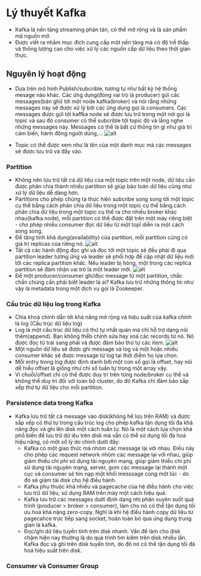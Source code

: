 # Lý thuyết Kafka
* Kafka là nền tảng streaming phân tán, có thể mở rộng và là sản phẩm mã nguồn mở.
* Được viết ra nhằm mục đích cung cấp một nền tảng mà có độ trễ thấp và thông lượng cao cho việc xử lý các nguồn cấp dữ liệu theo thời gian thực.

## Nguyên lý hoạt động
* Dựa trên mô hình Publish/subcrible, tương tự như bất kỳ hệ thống mesage nào khác. Các ứng dụng(đóng vai trò là producer) gửi các messages(bản ghi) tới một node kafka(broker) và nói rằng những messages này sẽ được xử lý bởi các ứng dụng gọi là consumers. Các messages được gửi tới kaffka node sẽ được lưu trữ trong một nơi gọi là topic và sau đó consumer có thể subcrible tới topic đó và lắng nghe những messages này. Messages có thể là bất cứ thông tin gì như giá trị cảm biến, hành động người dùng,...
![alt](https://vsudo.net/blog/wp-content/uploads/2019/12/kien-truc-kafka.jpg)

* Topic có thể được xem như là tên của một danh mục mà các messages sẽ được lưu trữ và đẩy vào.

### Partition
* Không nên lưu trữ tất cả dữ liệu của một topic trên một node, dữ liệu cần được phân chia thành nhiều partition sẽ giúp bảo toàn dữ liệu cũng như xử lý dữ liệu dễ dàng hơn.
* Partitions cho phép chúng ta thực hiện subcribe song song tới một topic cụ thể bằng cách phân chia dữ liệu trong một topic cụ thể bằng cách phân chia dữ liệu trong một topic cụ thể ra cho nhiều broker khác nhau(kafka node), mỗi partition có thể được đặt trên một máy riêng biệt - cho phép nhiều consumer đọc dữ liệu từ một topĩ diễn ra một cách song song.
* Để tăng tính khả dụng(availability) của partition, mỗi partition cũng có giá trị replicas của riêng nó.
![alt](https://vsudo.net/blog/wp-content/uploads/2019/12/partition-kafka.jpg)
* Tất cả các hành động đọc ghi và đọc tới một topic sẽ đều phải đi qua partition leader tương ứng và leader sẽ phối hợp để cập nhật dữ liệu mới tới các replica partition khác. Nếu leader bị hỏng, một trong các replica partition sẽ đảm nhận vai trò là một leader mới.
![alt](https://vsudo.net/blog/wp-content/uploads/2019/12/leader-replica-kafka.jpg)
* Để một producer/consumer ghi/đọc message từ một partition, chắc chắn chúng cần phải biết leader là ai? Kafka lưu trữ những thông tin như vậy là metadata trong một dịch vụ gọi là Zookeeper.

### Cấu trúc dữ liệu log trong Kafka
* Chìa khoá chính dẫn tới khả năng mở rộng và hiệu suất của kafka chính là log (Cấu trúc dữ liệu log)
* Log là một cấu trúc dữ liệu có thứ tự nhất quán mà chỉ hỗ trợ dạng nói thêm(append). Bạn không thểb chỉnh sửa hay xoá các records từ nó. Nó được đọc từ trái sang phải và được đảm bảo thứ tự các item.
![alt](https://vsudo.net/blog/wp-content/uploads/2019/12/log-structure.jpg)
* Một nguồn dữ liệu sẽ được ghi message và log và một hoặc nhiều consumer khác sẽ được message từ log tại thời điểm họ lựa chọn.
* Mỗi entry trong log được định danh bởi một con số gọi là offset, hay nói dễ hiểu offset là giống như chỉ số tuần tự trong một array vậy.
* Vì chuỗi/offset chỉ có thể được duy trì trên từng node/broker cụ thể và không thể duy trì đối với toàn bộ cluster, do đó Kafka chỉ đảm bảo sắp xếp thứ tự dữ liệu cho mỗi partition.

### Parsistence data trong Kafka
* Kafka lưu trữ tất cả message vào disk(không hề lưu trên RAM) và được sắp xếp có thứ tự trong cấu trúc log cho phép kafka tận dụng tối đa khả năng đọc và ghi lên disk một cách tuần tự.
Nó là một cách lựa chọn khá phổ biến để lưu trữ dữ iệu trên disk mà vẫn có thể sử dụng tối đa hoá hiệu năng, có một số lý do chính dưới đây:
    * Kafka có một giao thức mà nhóm các message lại với nhau. Điều này cho phép các request network nhóm các message lại với nhau, giúp giảm thiểu chi phí sử dụng tài nguyên mạng, giúp giảm thiểu chi phí sử dụng tài nguyên mạng, server, gom các message lại thành một cục và consumer sẽ tìm nạp một khối messsage cùng một lúc - do đó sẽ giảm tải disk cho hệ điều hành.
    * Kafka phụ thuộc khá nhiều và pagecache của hệ điều hành cho việc lưu trữ dữ liệu, sử dụng RAM trên máy một cách hiệu quả.
    * Kafka lưu trữ các messages dưới định dạng nhị phân xuyên suốt quá trình (producer > broker > consumer), làm cho nó có thể tận dụng tối ưu hoá khả năng zero-copy. Nghĩ là khi hệ điều hành copy dữ liệu từ pagecahce trực tiếp sang socket, hoàn toàn bỏ qua ứng dụng trung gian là kafka.
    * Đọc/ghi dữ liệu tuyến tính trên disk nhanh. Vấn đề làm cho disk chậm hiện nay thường là do quá trình tìm kiếm trên disk nhiều lần. Kafka đọc và ghi trên disk tuyến tính, do đó nó có thể tận dụng tối đá hoá hiệu suất trên disk.
### Consumer và Consumer Group 
